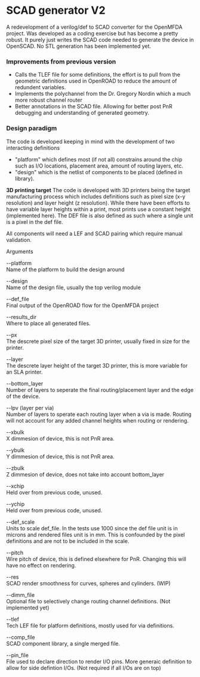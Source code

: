 # SCAD generator V2

A redevelopment of a verilog/def to SCAD converter for the OpenMFDA project. Was developed as a coding exercise but has become a pretty robust. It purely just writes the SCAD code needed to generate the device in OpenSCAD. No STL generation has been implemented yet.

### Improvements from previous version
- Calls the TLEF file for some definitions, the effort is to pull from the geometric definitions used in OpenROAD to reduce the amount of redundent variables.
- Implements the polychannel from the Dr. Gregory Nordin which a much more robust channel router
- Better annotations in the SCAD file. Allowing for better post PnR debugging and understanding of generated geometry.

### Design paradigm
The code is developed keeping in mind with the development of two interacting definitions 
- "platform" which defines most (if not all) constrains around the chip such as I/O locations, placement area, amount of routing layers, etc.
- "design" which is the netlist of components to be placed (defined in library).

**3D printing target**
The code is developed with 3D printers being the target manufacturing process which includes definitions such as pixel size (x-y resolution) and layer height (z resolution). While there have been efforts to have variable layer heights within a print, most prints use a constant height (implemented here). The DEF file is also defined as such where a single unit is a pixel in the def file.

All components will need a LEF and SCAD pairing which require manual validation.

Arguments

--platform \
Name of the platform to build the design around

--design \
Name of the design file, usually the top verilog module

--def_file \
Final output of the OpenROAD flow for the OpenMFDA project

--results_dir \
Where to place all generated files.

--px \
The descrete pixel size of the target 3D printer, usually fixed in size for the printer.

--layer \
The descrete layer height of the target 3D printer, this is more variable for an SLA printer.

--bottom_layer \
Number of layers to seperate the final routing/placement layer and the edge of the device.

--lpv (layer per via) \
Number of layers to sperate each routing layer when a via is made. Routing will not account for any added channel heights when routing or rendering.

--xbulk \
X dimmesion of device, this is not PnR area.

--ybulk \
Y dimmesion of device, this is not PnR area.

--zbulk \
Z dimmesion of device, does not take into account bottom_layer

--xchip \
Held over from previous code, unused.

--ychip \
Held over from previous code, unused.

--def_scale \
Units to scale def_file. In the tests use 1000 since the def file unit is in microns and rendered files unit is in mm. This is confounded by the pixel definitions and are not to be included in the scale.

--pitch \
Wire pitch of device, this is defined elsewhere for PnR. Changing this will have no effect on rendering.

--res \
SCAD render smoothness for curves, spheres and cylinders. (WIP)

--dimm_file \
Optional file to selectively change routing channel definitions. (Not implemented yet)  

--tlef \
Tech LEF file for platform definitions, mostly used for via definitions.

--comp_file \
SCAD component library, a single merged file.

--pin_file \
File used to declare direction to render I/O pins. More generaic definition to allow for side defintion I/Os. (Not required if all I/Os are on top)
